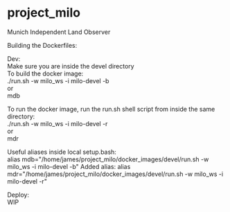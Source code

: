 # project_milo
Munich Independent Land Observer

Building the Dockerfiles:

Dev:\
Make sure you are inside the devel directory\
To build the docker image:\
./run.sh -w milo_ws -i milo-devel -b\
or\
mdb

To run the docker image, run the run.sh shell script from inside the same directory:\
./run.sh -w milo_ws -i milo-devel -r\
or\
mdr

Useful aliases inside local setup.bash:\
alias mdb="/home/james/project_milo/docker_images/devel/run.sh -w milo_ws -i milo-devel -b"
Added alias: alias mdr="/home/james/project_milo/docker_images/devel/run.sh -w milo_ws -i milo-devel -r"

Deploy:\
WIP
